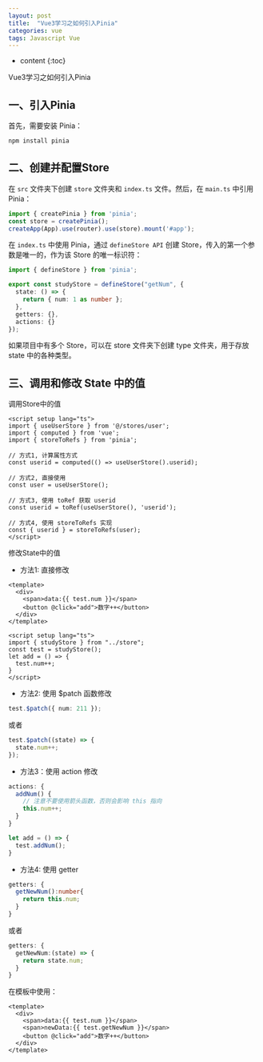```yaml
---
layout: post
title:  "Vue3学习之如何引入Pinia"
categories: vue
tags: Javascript Vue
---
```


* content
{:toc}

Vue3学习之如何引入Pinia







## 一、引入Pinia

首先，需要安装 Pinia：

```bash
npm install pinia
```

## 二、创建并配置Store

在 `src` 文件夹下创建 `store` 文件夹和 `index.ts` 文件。然后，在 `main.ts` 中引用 Pinia：

```typescript
import { createPinia } from 'pinia';
const store = createPinia();
createApp(App).use(router).use(store).mount('#app');
```

在 `index.ts` 中使用 Pinia，通过 `defineStore API` 创建 Store，传入的第一个参数是唯一的，作为该 Store 的唯一标识符：

```typescript
import { defineStore } from 'pinia';

export const studyStore = defineStore("getNum", {
  state: () => {
    return { num: 1 as number };
  },
  getters: {},
  actions: {}
});
```

如果项目中有多个 Store，可以在 store 文件夹下创建 type 文件夹，用于存放 state 中的各种类型。

## 三、调用和修改 State 中的值

调用Store中的值         

```vue
<script setup lang="ts">
import { useUserStore } from '@/stores/user';
import { computed } from 'vue';
import { storeToRefs } from 'pinia';

// 方式1, 计算属性方式
const userid = computed(() => useUserStore().userid);

// 方式2, 直接使用
const user = useUserStore();

// 方式3, 使用 toRef 获取 userid
const userid = toRef(useUserStore(), 'userid');

// 方式4, 使用 storeToRefs 实现
const { userid } = storeToRefs(user);
</script>
```

修改State中的值

* 方法1: 直接修改
  
```vue
<template>
  <div>
    <span>data:{{ test.num }}</span>
    <button @click="add">数字++</button>
  </div>
</template>

<script setup lang="ts">
import { studyStore } from "../store";
const test = studyStore();
let add = () => {
  test.num++;
}
</script>
```

* 方法2: 使用 $patch 函数修改

```typescript
test.$patch({ num: 211 });
```

或者

```typescript
test.$patch((state) => {
  state.num++;
});
```

* 方法3：使用 action 修改

```typescript
actions: {
  addNum() {
    // 注意不要使用箭头函数，否则会影响 this 指向
    this.num++;
  }
}

let add = () => {
  test.addNum();
}
```

* 方法4: 使用 getter

```typescript
getters: {
  getNewNum():number{
    return this.num;
  }
}
```

或者

```typescript
getters: {
  getNewNum:(state) => {
    return state.num;
  }
}
```

在模板中使用：

```vue
<template>
  <div>
    <span>data:{{ test.num }}</span>
    <span>newData:{{ test.getNewNum }}</span>
    <button @click="add">数字++</button>
  </div>
</template>
```

